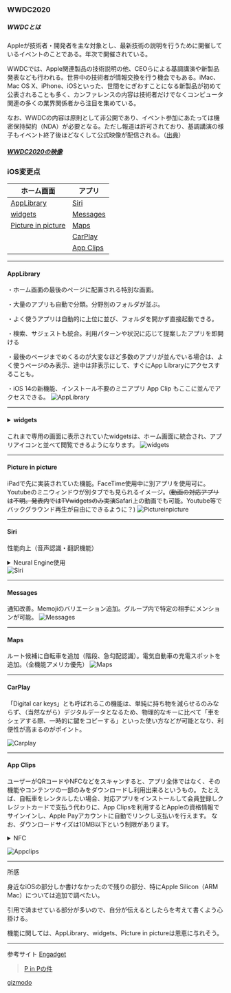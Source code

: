 ### WWDC2020

##### WWDCとは
Appleが技術者・開発者を主な対象とし、最新技術の説明を行うために開催しているイベントのことである。年次で開催されている。

WWDCでは、Apple関連製品の技術説明の他、CEOらによる基調講演や新製品発表なども行われる。世界中の技術者が情報交換を行う機会でもある。iMac、Mac OS X、iPhone、iOSといった、世間をにぎわすことになる新製品が初めて公表されることも多く、カンファレンスの内容は技術者だけでなくコンピュータ関連の多くの業界関係者から注目を集めている。

なお、WWDCの内容は原則として非公開であり、イベント参加にあたっては機密保持契約（NDA）が必要となる。ただし報道は許可されており、基調講演の様子もイベント終了後ほどなくして公式映像が配信される。（[出典](https://www.sophia-it.com/content/WWDC)）

##### [WWDC2020の映像](https://www.youtube.com/watch?v=GEZhD3J89ZE&t=3512s)


### iOS変更点
|ホーム画面|アプリ|
|--|--|
|[AppLibrary](#AppLibrary)|[Siri](#Siri)|
|[widgets](#widgets)|[Messages](#Messages)|
|[Picture in picture](#Pictureinpicture)|[Maps](#Maps)|
||[CarPlay](#CarPlay)|
||[App Clips](#AppClips)|

----

#### AppLibrary
[](アプリを自動で整理＆カテゴリ分け、ページ削減。アクセスが簡単に)・ホーム画面の最後のページに配置される特別な画面。

・大量のアプリも自動で分類。分野別のフォルダが並ぶ。

・よく使うアプリは自動的に上位に並び、フォルダを開かず直接起動できる。

・検索、サジェストも統合。利用パターンや状況に応じて提案したアプリを即開ける

・最後のページまでめくるのが大変なほど多数のアプリが並んでいる場合は、よく使うページのみ表示、途中は非表示にして、すぐにApp Libraryにアクセスすることも。

・iOS 14の新機能、インストール不要のミニアプリ App Clip もここに並んでアクセスできる。
![AppLibrary](https://assets.media-platform.com/gizmodo/dist/images/2020/06/23/200623-0075-w1280.jpg)

---
#### <details><summary>widgets</summary>カレンダー、時計等の簡易プログラム</details>
[](アイコンの大きさをカスタムしてホーム画面に設置可能)

これまで専用の画面に表示されていたwidgetsは、ホーム画面に統合され、アプリアイコンと並べて閲覧できるようになります。
![widgets](https://media-mbst-pub-ue1.s3.amazonaws.com/creatr-uploaded-images/2020-06/2755eac0-b4af-11ea-aade-19eb8fa0e7e8)

---
#### Picture in picture
iPadで先に実装されていた機能。FaceTime使用中に別アプリを使用可に。Youtubeのミニウィンドウが別タブでも見られるイメージ。(~~動画の対応アプリは不明。発表内ではTVwidgetsのみ実演~~Safari上の動画でも可能。Youtube等でバックグラウンド再生が自由にできるように？)
![Pictureinpicture](https://assets.media-platform.com/gizmodo/dist/images/2020/06/23/200623-0110-w1280.jpg)

---
#### Siri
性能向上（音声認識・翻訳機能）<details><summary>Neural Engine使用</summary>Apple社の機械学習システム。詳細非公開</details>
![Siri](https://assets.media-platform.com/gizmodo/dist/images/2020/06/23/200623-0136-w1280.jpg)

---
#### Messages
通知改善。Memojiのバリエーション追加。グループ内で特定の相手にメンションが可能。
![Messages](https://assets.media-platform.com/gizmodo/dist/images/2020/06/23/200623-0163-w1280.jpg)

---
#### Maps
ルート候補に自転車を追加（階段、急勾配認識）。電気自動車の充電スポットを追加。（全機能アメリカ優先）
![Maps](https://assets.media-platform.com/gizmodo/dist/images/2020/06/23/200623-0194-w1280.jpg)

---
#### CarPlay
[](NFCを使いiPhoneを鍵替わりに。他者と鍵の共有も可能。来年の新型車から標準装備化。)「Digital car keys」とも呼ばれるこの機能は、単純に持ち物を減らせるのみならず、（当然ながら）デジタルデータとなるため、物理的なキーに比べて「車をシェアする際、一時的に鍵をコピーする」といった使い方などが可能となり、利便性が高まるのがポイント。

![Carplay](https://media-mbst-pub-ue1.s3.amazonaws.com/creatr-uploaded-images/2020-06/272b89f0-b4b0-11ea-bfaf-9941659f6605)

---
#### App Clips
<!--QRコードやNFCをスキャンすると、対応アプリの機能やコンテンツを一部のみダウンロードして利用可能。クレジットカードの代わりにApple Payで支払い可、ダウンロード制限はが10MB以下。-->

ユーザーがQRコードやNFCなどをスキャンすると、アプリ全体ではなく、その機能やコンテンツの一部のみをダウンロードし利用出来るというもの。
たとえば、自転車をレンタルしたい場合、対応アプリをインストールして会員登録しクレジットカードで支払う代わりに、App Clipsを利用するとAppleの資格情報でサインインし、Apple Payアカウントに自動でリンクし支払いを行えます。
なお、ダウンロードサイズは10MB以下という制限があります。
<details><summary>NFC</summary>Near field communication=近距離無線通信 使用例：スマホ決済</details>

![Appclips](https://media-mbst-pub-ue1.s3.amazonaws.com/creatr-uploaded-images/2020-06/6adac4a0-b4af-11ea-b9ef-aa42aee2fc83)

---

所感

身近なiOSの部分しか書けなかったので残りの部分、特にApple Silicon（ARM Mac）については追加で調べたい。

引用で済ませている部分が多いので、自分が伝えるとしたらを考えて書くよう心掛ける。

機能に関しては、AppLibrary、widgets、Picture in pictureは恩恵に与れそう。

---
参考サイト
[Engadget](#https://japanese.engadget.com/ios14-applibrary-174200619.html)
>[P in Pの件](https://japanese.engadget.com/youtube-nosubsc-024541631.html)

[gizmodo](#https://www.gizmodo.jp/2020/06/wwdc20-realtime.html)
